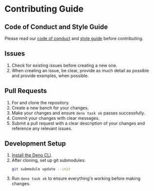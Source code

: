 # Contributing Guide

## Code of Conduct and Style Guide

Please read our [code of conduct](./CODE_OF_CONDUCT.md) and
[style guide](https://docs.deno.com/runtime/manual/references/contributing/style_guide)
before contributing.

## Issues

1. Check for existing issues before creating a new one.
1. When creating an issue, be clear, provide as much detail as possible and
   provide examples, when possible.

## Pull Requests

1. For and clone the repository.
1. Create a new banch for your changes.
1. Make your changes and ensure `deno task ok` passes successfully.
1. Commit your changes with clear messages.
1. Submit a pull request with a clear description of your changes and reference
   any relevant issues.

## Development Setup

1. [Install the Deno CLI](https://docs.deno.com/runtime/manual/getting_started/installation).
1. After cloning, set up git submodules:
   ```bash
   git submodule update --init
   ```
1. Run `deno task ok` to ensure everything's working before making changes.
